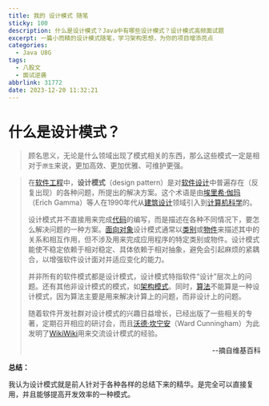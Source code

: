 ```yaml
---
title: 我的 设计模式 随笔
sticky: 100
description: 什么是设计模式？Java中有哪些设计模式？设计模式高频面试题
excerpt: 一篇小而精的设计模式随笔，学习架构思想，为你的项目增添亮点
categories:
  - Java U8G
tags:
  - 八股文
  - 面试逆袭
abbrlink: 31772
date: 2023-12-20 11:32:21
---
```


# 什么是设计模式？

> 顾名思义，无论是什么领域出现了模式相关的东西，那么这些模式一定是相对于`原生`来说，更加高效、更加优雅、可维护更强。

> 在[软件工程](https://zh.wikipedia.org/wiki/軟體工程)中，**设计模式**（design pattern）是对[软件设计](https://zh.wikipedia.org/wiki/軟件設計)中普遍存在（反复出现）的各种问题，所提出的解决方案。这个术语是由[埃里希·伽玛](https://zh.wikipedia.org/wiki/埃里希·伽瑪)（Erich Gamma）等人在1990年代从[建筑设计](https://zh.wikipedia.org/wiki/建筑设计)领域引入到[计算机科学](https://zh.wikipedia.org/wiki/計算機科學)的。
>
> 设计模式并不直接用来完成[代码](https://zh.wikipedia.org/wiki/程式碼)的编写，而是描述在各种不同情况下，要怎么解决问题的一种方案。[面向对象](https://zh.wikipedia.org/wiki/面向对象程序设计)设计模式通常以[类别](https://zh.wikipedia.org/wiki/类_(计算机科学))或[物件](https://zh.wikipedia.org/wiki/物件_(電腦科學))来描述其中的关系和相互作用，但不涉及用来完成应用程序的特定类别或物件。设计模式能使不稳定依赖于相对稳定、具体依赖于相对抽象，避免会引起麻烦的紧耦合，以增强软件设计面对并适应变化的能力。
>
> 并非所有的软件模式都是设计模式，设计模式特指软件“设计”层次上的问题。还有其他非设计模式的模式，如[架构模式](https://zh.wikipedia.org/wiki/架构模式)。同时，[算法](https://zh.wikipedia.org/wiki/演算法)不能算是一种设计模式，因为算法主要是用来解决计算上的问题，而非设计上的问题。
>
> 随着软件开发社群对设计模式的兴趣日益增长，已经出版了一些相关的专著，定期召开相应的研讨会，而且[沃德·坎宁安](https://zh.wikipedia.org/wiki/沃德·坎宁安)（Ward Cunningham）为此发明了[WikiWiki](https://zh.wikipedia.org/wiki/WikiWiki)用来交流设计模式的经验。
>
> <div style = "text-align: right">
>     <a>--摘自维基百科</a>
> </div>

**总结：**

我认为设计模式就是前人针对于各种各样的总结下来的精华。是完全可以直接复用，并且能够提高开发效率的一种模式。



